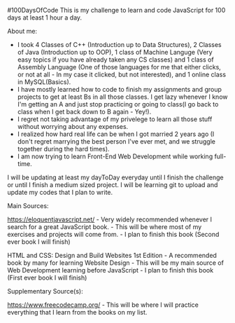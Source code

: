 #100DaysOfCode
This is my challenge to learn and code JavaScript for 100 days at least 1 hour a day.

About me:
- I took 4 Classes of C++ (Introduction up to Data Structures), 2 Classes of Java (Introduction up to OOP), 1 class of Machine Languge (Very easy topics if you have already taken any CS classes) and 1 class of Assembly Language (One of those languages for me that either clicks, or not at all - In my case it clicked, but not interested), and 1 online class in MySQL(Basics).
- I have mostly learned how to code to finish my assignments and group projects to get at least Bs in all those classes. I get lazy whenever I know I'm getting an A and just stop practicing or going to class(I go back to class when I get back down to B again - Yey!).
- I regret not taking advantage of my privelege to learn all those stuff without worrying about any expenses.
- I realized how hard real life can be when I got married 2 years ago (I don't regret marrying the best person I've ever met, and we struggle together during the hard times).
- I am now trying to learn Front-End Web Development while working full-time.

I will be updating at least my dayToDay everyday until I finish the challenge or until I finish a medium sized project.
I will be learning git to upload and update my codes that I plan to write.

Main Sources:

https://eloquentjavascript.net/ - Very widely recommended whenever I search for a great JavaScript book. 
                                - This will be where most of my exercises and projects will come from.
                                - I plan to finish this book (Second ever book I will finish)


HTML and CSS: Design and Build Websites 1st Edition - A recommended book by many for learning Website Design
                                                    - This will be my main source of Web Development learning before JavaScript
                                                    - I plan to finish this book (First ever book I will finish)

Supplementary Source(s):

https://www.freecodecamp.org/   - This will be where I will practice everything that I learn from the books on my list.



